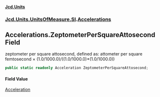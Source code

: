 #### [Jcd.Units](index.md 'index')
### [Jcd.Units.UnitsOfMeasure.SI](Jcd.Units.UnitsOfMeasure.SI.md 'Jcd.Units.UnitsOfMeasure.SI').[Accelerations](Accelerations.md 'Jcd.Units.UnitsOfMeasure.SI.Accelerations')

## Accelerations.ZeptometerPerSquareAttosecond Field

zeptometer per square attosecond, defined as: attometer per square femtosecond × (1.0/1000.0)/((1.0/1000.0)*(1.0/1000.0))

```csharp
public static readonly Acceleration ZeptometerPerSquareAttosecond;
```

#### Field Value
[Acceleration](Acceleration.md 'Jcd.Units.UnitTypes.Acceleration')
